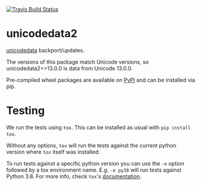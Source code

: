 [![Travis Build Status](https://travis-ci.org/mikekap/unicodedata2.svg?branch=master)](https://travis-ci.org/mikekap/unicodedata2)

unicodedata2
============

[unicodedata] backport/updates.

The versions of this package match Unicode versions, so unicodedata2==13.0.0 is data from Unicode 13.0.0.

Pre-compiled wheel packages are available on [PyPI] and can be installed via pip.

[unicodedata]: https://docs.python.org/3/library/unicodedata.html
[PyPI]: https://pypi.org/project/unicodedata2/


Testing
=======

We run the tests using `tox`. This can be installed as usual with `pip install tox`.

Without any options, `tox` will run the tests against the current python version where
`tox` itself was installed:

To run tests against a specific python version you can use the `-e` option followed by
a tox environment name. E.g. `-e py38` will run tests against Python 3.8.
For more info, check `tox`'s [documentation](https://tox.readthedocs.io/en/latest/).

